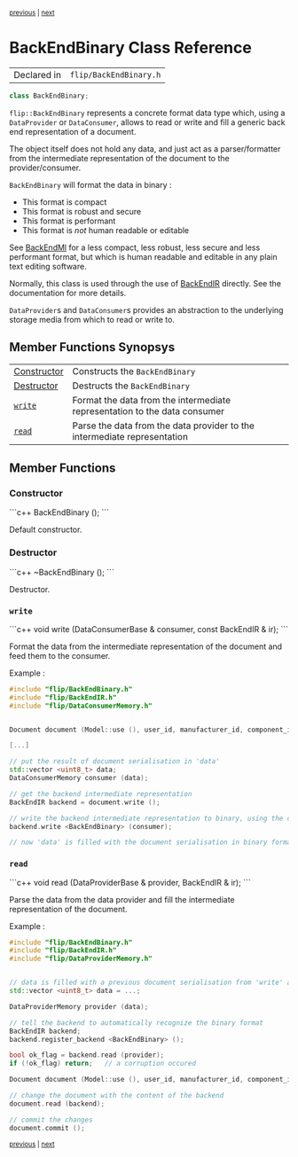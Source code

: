 <p><sup><a href="array_iterator.md">previous</a> | <a href="BackEndIR.md">next</a></sup></p>

<h1>BackEndBinary Class Reference</h1>

<table><tr><td>Declared in</td><td><code>flip/BackEndBinary.h</code></td></tr>
</table>

```c++
class BackEndBinary;
```

<p><code>flip::BackEndBinary</code> represents a concrete format data type which, using a <code>DataProvider</code> or <code>DataConsumer</code>, allows to read or write and fill a generic back end representation of a document.</p>

<p>The object itself does not hold any data, and just act as a parser/formatter from the intermediate representation of the document to the provider/consumer.</p>

<p><code>BackEndBinary</code> will format the data in binary :</p>

<ul>
<li>This format is compact</li>
<li>This format is robust and secure</li>
<li>This format is performant</li>
<li>This format is <em>not</em> human readable or editable</li>
</ul>

<p>See <a href="../reference/BackEndMl.md">BackEndMl</a> for a less compact, less robust, less secure and less performant format, but which is human readable and editable in any plain text editing software.</p>

<p>Normally, this class is used through the use of <a href="../reference/BackEndIR.md">BackEndIR</a> directly. See the documentation for more details.</p>

<p><code>DataProvider</code>s and <code>DataConsumer</code>s provides an abstraction to the underlying storage media from which to read or write to.</p>

<h2>Member Functions Synopsys</h2>

<table><tr><td><a href="#member-function-constructor">Constructor</a></td><td>Constructs the <code>BackEndBinary</code></td></tr>
<tr><td><a href="#member-function-destructor">Destructor</a></td><td>Destructs the <code>BackEndBinary</code></td></tr>
<tr><td><code><a href="#member-function-write">write</a></code></td><td>Format the data from the intermediate representation to the data consumer</td></tr>
<tr><td><code><a href="#member-function-read">read</a></code></td><td>Parse the data from the data provider to the intermediate representation</td></tr>
</table>

<h2>Member Functions</h2>

<h3 id="member-function-constructor">Constructor</h3>
```c++
BackEndBinary ();
```

<p>Default constructor.</p>

<h3 id="member-function-destructor">Destructor</h3>
```c++
~BackEndBinary ();
```

<p>Destructor.</p>

<h3 id="member-function-write"><code>write</code></h3>
```c++
void  write (DataConsumerBase & consumer, const BackEndIR & ir);
```

<p>Format the data from the intermediate representation of the document and feed them to the consumer.</p>

<p>Example :</p>

```c++
#include "flip/BackEndBinary.h"
#include "flip/BackEndIR.h"
#include "flip/DataConsumerMemory.h"


Document document (Model::use (), user_id, manufacturer_id, component_id);

[...]

// put the result of document serialisation in 'data'
std::vector <uint8_t> data;
DataConsumerMemory consumer (data);

// get the backend intermediate representation
BackEndIR backend = document.write ();

// write the backend intermediate representation to binary, using the consumer
backend.write <BackEndBinary> (consumer);

// now 'data' is filled with the document serialisation in binary format
```

<h3 id="member-function-read"><code>read</code></h3>
```c++
void   read (DataProviderBase & provider, BackEndIR & ir);
```

<p>Parse the data from the data provider and fill the intermediate representation of the document.</p>

<p>Example :</p>

```c++
#include "flip/BackEndBinary.h"
#include "flip/BackEndIR.h"
#include "flip/DataProviderMemory.h"


// data is filled with a previous document serialisation from 'write' above
std::vector <uint8_t> data = ...;

DataProviderMemory provider (data);

// tell the backend to automatically recognize the binary format
BackEndIR backend;
backend.register_backend <BackEndBinary> ();

bool ok_flag = backend.read (provider);
if (!ok_flag) return;   // a corruption occured

Document document (Model::use (), user_id, manufacturer_id, component_id);

// change the document with the content of the backend
document.read (backend);

// commit the changes
document.commit ();
```

<p><sup><a href="array_iterator.md">previous</a> | <a href="BackEndIR.md">next</a></sup></p>

